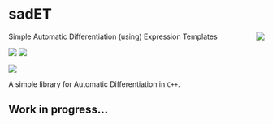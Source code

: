 # sadET
<img align="right" src="https://github.com/dkaramit/SAD_ET/blob/logo/sadETlogo-small.png">

Simple Automatic Differentiation (using) Expression Templates

![](https://img.shields.io/badge/language-C++-black.svg)  ![](https://tokei.rs/b1/github/dkaramit/SadET)
  
![](https://img.shields.io/github/repo-size/dkaramit/sadET?color=blue)



A simple library for Automatic Differentiation in ```C++```. 

## Work in progress...
